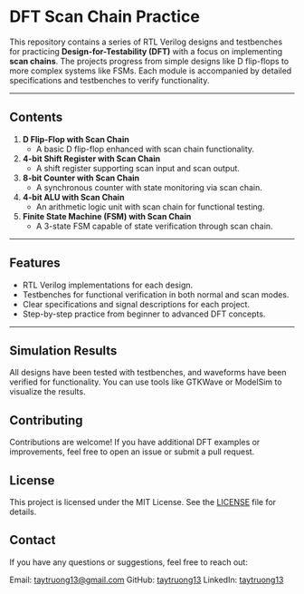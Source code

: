# DFT Scan Chain Practice

This repository contains a series of RTL Verilog designs and testbenches for practicing **Design-for-Testability (DFT)** with a focus on implementing **scan chains**. The projects progress from simple designs like D flip-flops to more complex systems like FSMs. Each module is accompanied by detailed specifications and testbenches to verify functionality.

---

## **Contents**
1. **D Flip-Flop with Scan Chain**
   - A basic D flip-flop enhanced with scan chain functionality.
2. **4-bit Shift Register with Scan Chain**
   - A shift register supporting scan input and scan output.
3. **8-bit Counter with Scan Chain**
   - A synchronous counter with state monitoring via scan chain.
4. **4-bit ALU with Scan Chain**
   - An arithmetic logic unit with scan chain for functional testing.
5. **Finite State Machine (FSM) with Scan Chain**
   - A 3-state FSM capable of state verification through scan chain.

---

## **Features**
- RTL Verilog implementations for each design.
- Testbenches for functional verification in both normal and scan modes.
- Clear specifications and signal descriptions for each project.
- Step-by-step practice from beginner to advanced DFT concepts.

---
## Simulation Results
All designs have been tested with testbenches, and waveforms have been verified for functionality.
You can use tools like GTKWave or ModelSim to visualize the results.
## Contributing
Contributions are welcome! If you have additional DFT examples or improvements, feel free to open an issue or submit a pull request.

## License
This project is licensed under the MIT License. See the [LICENSE](LICENSE.txt) file for details.

## Contact
If you have any questions or suggestions, feel free to reach out:

Email: taytruong13@gmail.com
GitHub: [taytruong13](github.com/taytruong13)
LinkedIn: [taytruong13](linkedin.com/taytruong13)
